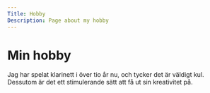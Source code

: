 ```yaml
---
Title: Hobby
Description: Page about my hobby
---
```


Min hobby
==================

Jag har spelat klarinett i över tio år nu, och tycker det är väldigt kul. Dessutom är det ett stimulerande sätt att få ut sin kreativitet på. 
